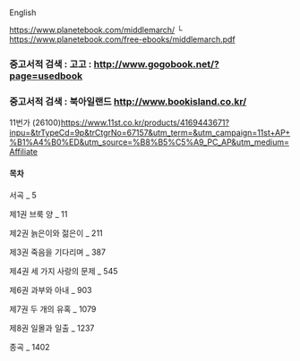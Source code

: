 
# 

English

https://www.planetebook.com/middlemarch/
└ https://www.planetebook.com/free-ebooks/middlemarch.pdf


### 중고서적 검색 : 고고 : http://www.gogobook.net/?page=usedbook
### 중고서적 검색 : 북아일랜드 http://www.bookisland.co.kr/

11번가 (26100)https://www.11st.co.kr/products/4169443671?inpu=&trTypeCd=9p&trCtgrNo=67157&utm_term=&utm_campaign=11st+AP+%B1%A4%B0%ED&utm_source=%B8%B5%C5%A9_PC_AP&utm_medium=Affiliate


#### 목차

서곡 _ 5

제1권 브룩 양 _ 11

제2권 늙은이와 젊은이 _ 211

제3권 죽음을 기다리며 _ 387

제4권 세 가지 사랑의 문제 _ 545

제6권 과부와 아내 _ 903

제7권 두 개의 유혹 _ 1079

제8권 일몰과 일출 _ 1237

종곡 _ 1402
